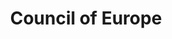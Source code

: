 ---
blog: http://www.humanrightseurope.org/
facebook: http://facebook.com/pages/Council-of-Europe/42276542714
flickr: https://www.flickr.com/photos/councilofeurope
instagram: http://instagram.com/councilofeurope
logohandle: coeint
sort: coe
title: Council of Europe
twitter: https://x.com/coe
website: https://www.coe.int/en/web/portal/home
wikipedia: https://en.wikipedia.org/wiki/Council_of_Europe
youtube: http://youtube.com/user/CouncilofEurope
---
